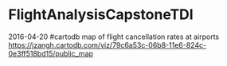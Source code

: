 # FlightAnalysisCapstoneTDI

2016-04-20
#cartodb map of flight cancellation rates at airports
https://jzangh.cartodb.com/viz/79c6a53c-06b8-11e6-824c-0e3ff518bd15/public_map
